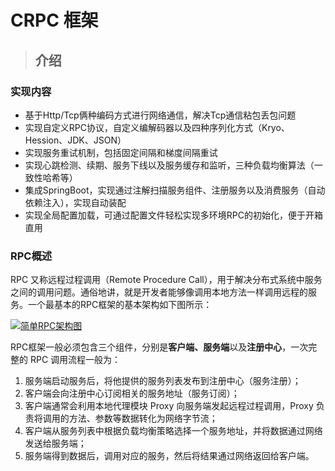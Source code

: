 # CRPC 框架

> ## 介绍

### 实现内容

-  基于Http/Tcp俩种编码方式进行网络通信，解决Tcp通信粘包丢包问题
-  实现自定义RPC协议，自定义编解码器以及四种序列化方式（Kryo、Hession、JDK、JSON）
-  实现服务重试机制，包括固定间隔和梯度间隔重试
-  实现心跳检测、续期、服务下线以及服务缓存和监听，三种负载均衡算法（一致性哈希等）
-  集成SpringBoot，实现通过注解扫描服务组件、注册服务以及消费服务（自动依赖注入），实现自动装配
-  实现全局配置加载，可通过配置文件轻松实现多环境RPC的初始化，便于开箱直用

### RPC概述

RPC 又称远程过程调用（Remote Procedure Call），用于解决分布式系统中服务之间的调用问题。通俗地讲，就是开发者能够像调用本地方法一样调用远程的服务。一个最基本的RPC框架的基本架构如下图所示：

[![简单RPC架构图](https://github.com/viego1999/wxy-rpc/raw/master/images/%E7%AE%80%E5%8D%95RPC%E6%9E%B6%E6%9E%84%E5%9B%BE.png)](https://github.com/viego1999/wxy-rpc/blob/master/images/简单RPC架构图.png)

RPC框架一般必须包含三个组件，分别是**客户端、服务端**以及**注册中心**，一次完整的 RPC 调用流程一般为：

1. 服务端启动服务后，将他提供的服务列表发布到注册中心（服务注册）；
2. 客户端会向注册中心订阅相关的服务地址（服务订阅）；
3. 客户端通常会利用本地代理模块 Proxy 向服务端发起远程过程调用，Proxy 负责将调用的方法、参数等数据转化为网络字节流；
4. 客户端从服务列表中根据负载均衡策略选择一个服务地址，并将数据通过网络发送给服务端；
5. 服务端得到数据后，调用对应的服务，然后将结果通过网络返回给客户端。
